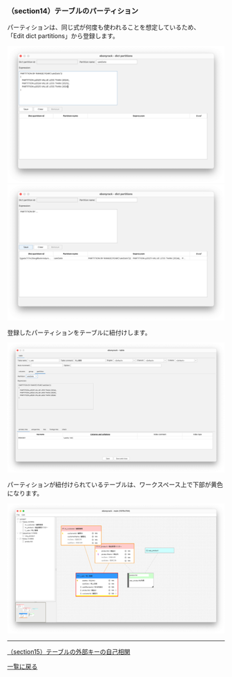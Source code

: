 ### （section14）テーブルのパーティション

パーティションは、同じ式が何度も使われることを想定しているため、  
「Edit dict partitions」から登録します。  

![](../image/23_Main_04_DictPartitions.png)
![](../image/23_Main_05_DictPartitions.png)

登録したパーティションをテーブルに紐付けします。  

![](../image/24_Table_01.png)

パーティションが紐付けられているテーブルは、ワークスペース上で下部が黄色になります。  

![](../image/25_Main_01.png)

---

[（section15）テーブルの外部キーの自己相関](section15.md)

[一覧に戻る](../manual.ja.md)